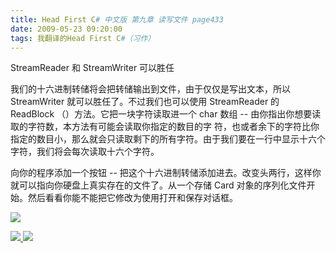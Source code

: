 ```yaml
---
title: Head First C# 中文版 第九章 读写文件 page433
date: 2009-05-23 09:20:00
tags: 我翻译的Head First C#（习作）
---
```

StreamReader  和  StreamWriter  可以胜任

  

我们的十六进制转储将会把转储输出到文件，由于仅仅是写出文本，所以  StreamWriter  就可以胜任了。不过我们也可以使用  StreamReader
的  ReadBlock  （）方法。它把一块字符读取进一个  char  数组  \--  由你指出你想要读取的字符数，本方法有可能会读取你指定的数目的字
符，也或者余下的字符比你指定的数目小，那么就会只读取剩下的所有字符。由于我们要在一行中显示十六个字符，我们将会每次读取十六个字符。

  

向你的程序添加一个按钮  \--  把这个十六进制转储添加进去。改变头两行，这样你就可以指向你硬盘上真实存在的文件了。从一个存储  Card
对象的序列化文件开始。然后看看你能不能把它修改为使用打开和保存对话框。

  

![](http://student.csdn.net/attachment/200905/23/39098_1243041623T8Nx.jpg)



[ ![](https://profile.csdnimg.cn/5/2/5/3_cuipengfei1)
![](https://g.csdnimg.cn/static/user-reg-year/1x/11.png)
](https://blog.csdn.net/cuipengfei1)





